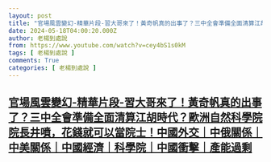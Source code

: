 ```yaml
---
layout: post
title: "官場風雲變幻-精華片段-習大哥來了！黃奇帆真的出事了？三中全會準備全面清算江胡時代？歐洲自然科學院院長井噴，花錢就可以當院士！中國外交｜中俄關係｜中美關係｜中國經濟｜科學院｜中國衝擊｜產能過剩"
date: 2024-05-18T04:00:20.000Z
author: 老楊到處說
from: https://www.youtube.com/watch?v=cey4bS1s0kM
tags: [ 老楊到處說 ]
comments: True
categories: [ 老楊到處說 ]
---
```

<!--1716004820000-->
[官場風雲變幻-精華片段-習大哥來了！黃奇帆真的出事了？三中全會準備全面清算江胡時代？歐洲自然科學院院長井噴，花錢就可以當院士！中國外交｜中俄關係｜中美關係｜中國經濟｜科學院｜中國衝擊｜產能過剩](https://www.youtube.com/watch?v=cey4bS1s0kM)
------

<div>

</div>
